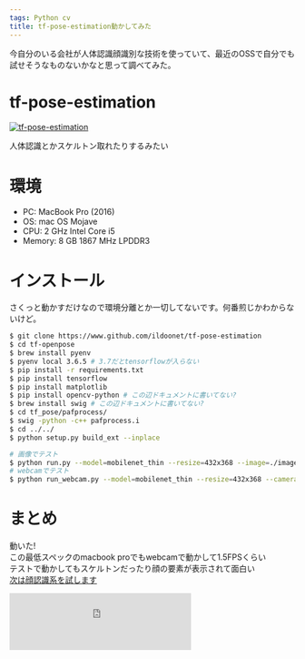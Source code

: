 ```yaml
---
tags: Python cv
title: tf-pose-estimation動かしてみた
---
```


今自分のいる会社が人体認識顔識別な技術を使っていて、最近のOSSで自分でも試せそうなものないかなと思って調べてみた。

# tf-pose-estimation

[![tf-pose-estimation](https://github-link-card.s3.ap-northeast-1.amazonaws.com/ildoonet/tf-pose-estimation.png)](https://github.com/ildoonet/tf-pose-estimation)

人体認識とかスケルトン取れたりするみたい

# 環境
* PC: MacBook Pro (2016)
* OS: mac OS Mojave
* CPU: 2 GHz Intel Core i5
* Memory: 8 GB 1867 MHz LPDDR3

# インストール
さくっと動かすだけなので環境分離とか一切してないです。何番煎じかわからないけど。

```sh
$ git clone https://www.github.com/ildoonet/tf-pose-estimation
$ cd tf-openpose
$ brew install pyenv
$ pyenv local 3.6.5 # 3.7だとtensorflowが入らない
$ pip install -r requirements.txt
$ pip install tensorflow
$ pip install matplotlib
$ pip install opencv-python # この辺ドキュメントに書いてない?
$ brew install swig # この辺ドキュメントに書いてない?
$ cd tf_pose/pafprocess/
$ swig -python -c++ pafprocess.i
$ cd ../../
$ python setup.py build_ext --inplace

# 画像でテスト
$ python run.py --model=mobilenet_thin --resize=432x368 --image=./images/p1.jpg
# webcamでテスト
$ python run_webcam.py --model=mobilenet_thin --resize=432x368 --camera=0

```

# まとめ
動いた!  
この最低スペックのmacbook proでもwebcamで動かして1.5FPSくらい  
テストで動かしてもスケルトンだったり顔の要素が表示されて面白い  
[次は顔認識系を試します](https://blog.taross-f.dev/try-facenet/)

<iframe src="https://rcm-fe.amazon-adsystem.com/e/cm?o=9&p=294&l=ur1&category=primeday&banner=01PWT6FZQF1GNPHJY782&f=ifr&linkID=deece646777164ddc8143071e859d2dc&t=tarossf-22&tracking_id=tarossf-22" width="320" height="100" scrolling="no" border="0" marginwidth="0" style="border:none;" frameborder="0"></iframe>
